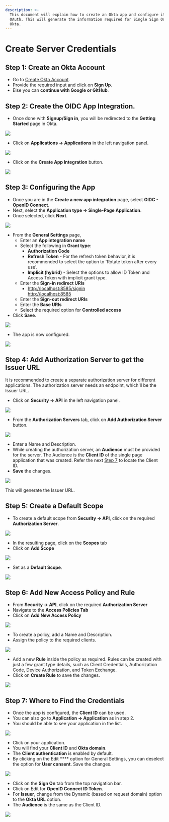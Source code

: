 ```yaml
---
description: >-
  This document will explain how to create an Okta app and configure it for
  OAuth. This will generate the information required for Single Sign On with
  Okta.
---
```


# Create Server Credentials

## Step 1: Create an Okta Account

* Go to [Create Okta Account](https://developer.okta.com/signup/).
* Provide the required input and click on **Sign Up**.
* Else you can **continue with Google or GitHub**.

## Step 2: Create the OIDC App Integration.

* Once done with **Signup/Sign in**, you will be redirected to the **Getting Started** page in Okta.

![](<../../../.gitbook/assets/image (56) (1).png>)

* Click on **Applications -> Applications** in the left navigation panel.

![](<../../../.gitbook/assets/image (10) (1).png>)

* Click on the **Create App Integration** button.

![](<../../../.gitbook/assets/image (42) (1) (1).png>)

## Step 3: Configuring the App

* Once you are in the **Create a new app integration** page, select **OIDC - OpenID Connect**.
* Next, select the **Application type -> Single-Page Application**.
* Once selected, click **Next**.

![](<../../../.gitbook/assets/image (41) (1).png>)

* From the **General Settings** page,
  * Enter an **App integration name**
  * Select the following in **Grant type**:
    * **Authorization Code**
    * **Refresh Token** - For the refresh token behavior, it is recommended to select the option to 'Rotate token after every use'.
    * **Implicit (hybrid)** - Select the options to allow ID Token and Access Token with implicit grant type.
  * Enter the **Sign-in redirect URIs**
    * [http://localhost:8585/signin\
      http://localhost:8585](http://localhost:8585/signinhttp://localhost:8585)
  * Enter the **Sign-out redirect URIs**
  * Enter the **Base URIs**
  * Select the required option for **Controlled access**
* Click **Save**.

![](<../../../.gitbook/assets/image (20) (1) (1) (1) (1) (1).png>)

* The app is now configured.

![](<../../../.gitbook/assets/image (28) (1).png>)

## Step 4: Add Authorization Server to get the Issuer URL

It is recommended to create a separate authorization server for different applications. The authorization server needs an endpoint, which'll be the Issuer URL.

* Click on **Security -> API** in the left navigation panel.

![](<../../../.gitbook/assets/image (17) (1).png>)

* From the **Authorization Servers** tab, click on **Add Authorization Server** button.

![](<../../../.gitbook/assets/image (26) (1).png>)

* Enter a Name and Description.
* While creating the authorization server, an **Audience** must be provided for the server. The Audience is the **Client ID** of the single page application that was created. Refer the next [Step 7](create-server-credentials.md#step-7-where-to-find-the-credentials) to locate the Client ID.
* **Save** the changes.

![](<../../../.gitbook/assets/image (32) (1).png>)

This will generate the Issuer URL.

## Step 5: Create a Default Scope

* To create a default scope from **Security -> API**, click on the required **Authorization Server**.

![](<../../../.gitbook/assets/image (71).png>)

* In the resulting page, click on the **Scopes** tab
* Click on **Add Scope**

![](<../../../.gitbook/assets/image (51) (1).png>)

* Set as a **Default Scope**.

![](<../../../.gitbook/assets/image (73).png>)

## Step 6: Add New Access Policy and Rule

* From **Security -> API**, click on the required **Authorization Server**
* Navigate to the **Access Policies Tab**
* Click on **Add New Access Policy**

![](<../../../.gitbook/assets/image (37) (1).png>)

* To create a policy, add a Name and Description.
* Assign the policy to the required clients.

![](<../../../.gitbook/assets/image (2) (1) (1) (1) (1).png>)

* Add a new **Rule** inside the policy as required. Rules can be created with just a few grant type details, such as Client Credentials, Authorization Code, Device Authorization, and Token Exchange.
* Click on **Create Rule** to save the changes.

![](<../../../.gitbook/assets/image (40) (1).png>)

## Step 7: Where to Find the Credentials

* Once the app is configured, the **Client ID** can be used.
* You can also go to **Application -> Application** as in step 2.
* You should be able to see your application in the list.

![](<../../../.gitbook/assets/image (59) (1).png>)

* Click on your application.
* You will find your **Client ID** and **Okta domain**.
* The **Client authentication** is enabled by default.
* By clicking on the Edit \*\*\*\* option for General Settings, you can deselect the option for **User consent**. Save the changes.

![](<../../../.gitbook/assets/image (1) (1) (1) (1).png>)

* Click on the **Sign On** tab from the top navigation bar.
* Click on Edit for **OpenID Connect ID Token**.
* For **Issuer**, change from the Dynamic (based on request domain) option to the **Okta URL** option.
* The **Audience** is the same as the Client ID.

![](<../../../.gitbook/assets/image (5) (1) (1) (1).png>)

